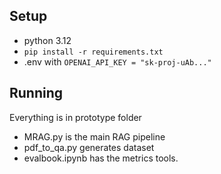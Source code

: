 ## Setup
- python 3.12
- ```pip install -r requirements.txt```
- .env with ```OPENAI_API_KEY = "sk-proj-uAb..."```

## Running
Everything is in prototype folder
- MRAG.py is the main RAG pipeline
- pdf_to_qa.py generates dataset
- evalbook.ipynb has the metrics tools.